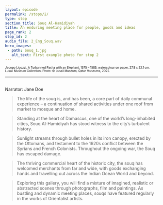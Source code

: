 ```yaml
---
layout: episode
permalink: /stops/2/
type: stop
section_title: Souq Al-Hamidiyah
title: An enduring meeting place for people, goods and ideas
page_rank: 2
stop_id: 2
audio_file: 2_Eng_Souq.wav
hero_images:
 - path: Souq_1.jpg
   alt_text: First example photo for stop 2
---
```


<!---
Replace this section of text with the full transcript of your audio guide stop. Use a second level heading to flag the person speaking

## Person speaking

> And this blockquote is styled to make it clear that this section really is someone speaking.

And we can go back to a normal transcript.

### A third level heading

The example audio used here is borrowed from [NASA](http://www.nasa.gov/connect/sounds/index.html#Discovery) under the terms of their [usage guidelines](http://www.nasa.gov/multimedia/guidelines/index.html). This is just a test clip, so you'll need to replace it!
--->

<sup><sub> Jacopo Ligozzi, A Turbanned Pasha with an Elephant, 1575 – 1585, watercolour on paper, 27.8 x 22.1 cm. Lusail Museum Collection. Photo: © Lusail Museum, Qatar Museums, 2022.

 </sub></sup>

___________________

<br>
Narrator: Jane Doe

>The life of the souq is, and has been, a core part of daily communal experience – a continuation of shared activities under one roof from market to mosque and home. 

>Standing at the heart of Damascus, one of the world’s long-inhabited cities, Souq Al-Hamidiyah has stood witness to the city’s turbulent history. 

>Sunlight streams through bullet holes in its iron canopy, erected by the Ottomans, and testament to the 1920s conflict between the Syrians and French Colonists. Throughout the ongoing war, the Souq has escaped damage. 

>The thriving commercial heart of the historic city, the souq has welcomed merchants from far and wide, with goods exchanging hands and travelling out across the Indian Ocean World and beyond.  

>Exploring this gallery, you will find a mixture of imagined, realistic or abstracted scenes through photographs, film and paintings. As bustling and dynamic meeting places, souqs have featured regularly in the works of Orientalist artists. 
